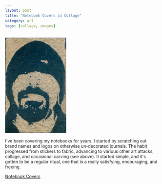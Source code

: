 ```yaml
---
layout: post
title: "Notebook Covers in Collage"
category: art
tags: [collage, images]
---
```

[![Notebooks](/assets/06fall_front.jpg)](http://sevendown.org/collage/covers/)

I've been covering my notebooks for years. I started by scratching out brand names and logos on otherwise un-decorated journals. The habit progressed from stickers to fabric, advancing to various other art attacks, collage, and occasional carving (see above). It started simple, and it's gotten to be a regular ritual, one that is a really satisfying, encouraging, and freeing. 

<a href="http://sevendown.org/collage/covers/" target="_blank">Notebook Covers</a>
